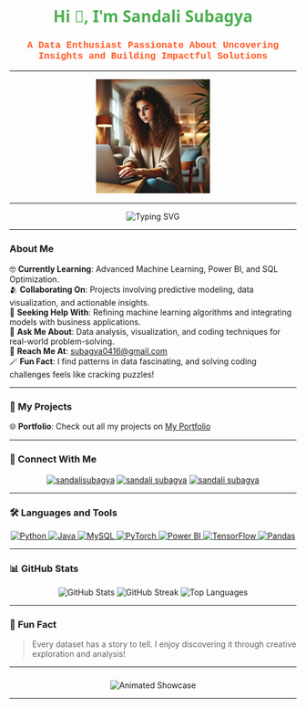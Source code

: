 <h1 align="center" style="color:#4CAF50; font-family: 'Segoe UI', Tahoma, Geneva, Verdana, sans-serif;">Hi 👋, I'm Sandali Subagya</h1>
<h3 align="center" style="color:#FF5722; font-family: 'Courier New', Courier, monospace;"> A Data Enthusiast Passionate About Uncovering Insights and Building Impactful Solutions</h3>

---

<div align="center">
  <img src="https://raw.githubusercontent.com/Sandali0416/Sandali0416/main/pic.webp" alt="Sandali Subagya" width="200"/>
</div>

---

<div align="center">
  <img src="https://readme-typing-svg.herokuapp.com?font=Fira+Code&weight=600&size=28&pause=1000&color=36BCF7&center=true&vCenter=true&width=1000&lines=Empowering+Decisions+Through+Data;Machine+Learning+Practitioner;Transforming+Complex+Data+into+Actionable+Insights;Front-End+Coder+and+Data+Visualizer" alt="Typing SVG" />
</div>

---

###  About Me  
   🤓 **Currently Learning**: Advanced Machine Learning, Power BI, and SQL Optimization.  
   🫂 **Collaborating On**: Projects involving predictive modeling, data visualization, and actionable insights.  
   🤝 **Seeking Help With**: Refining machine learning algorithms and integrating models with business applications.  
   💬 **Ask Me About**: Data analysis, visualization, and coding techniques for real-world problem-solving.  
   🪪 **Reach Me At**: [subagya0416@gmail.com](mailto:subagya0416@gmail.com)  
   🪄 **Fun Fact**: I find patterns in data fascinating, and solving coding challenges feels like cracking puzzles!  

---

### 🚀 My Projects  
🌐 **Portfolio**: Check out all my projects on [My Portfolio](https://sandali0416.github.io/Sandali_portfolio.github.io/)

---

### 🔗 Connect With Me  
<p align="center">
  <a href="https://twitter.com/sandalisubagya" target="blank"><img align="center" src="https://raw.githubusercontent.com/rahuldkjain/github-profile-readme-generator/master/src/images/icons/Social/twitter.svg" alt="sandalisubagya" height="40" width="40" /></a>
  <a href="https://linkedin.com/in/sandali-subagya" target="blank"><img align="center" src="https://raw.githubusercontent.com/rahuldkjain/github-profile-readme-generator/master/src/images/icons/Social/linked-in-alt.svg" alt="sandali subagya" height="40" width="40" /></a>
  <a href="https://instagram.com/sandalisubagya" target="blank"><img align="center" src="https://raw.githubusercontent.com/rahuldkjain/github-profile-readme-generator/master/src/images/icons/Social/instagram.svg" alt="sandali subagya" height="40" width="40" /></a>
</p>

---

### 🛠️ Languages and Tools  
<p align="center">
  <a href="https://www.python.org/" target="_blank">
    <img src="https://cdn.jsdelivr.net/gh/devicons/devicon/icons/python/python-original.svg" alt="Python" width="60" height="60" />
  </a>
  <a href="https://www.java.com/" target="_blank">
    <img src="https://cdn.jsdelivr.net/gh/devicons/devicon/icons/java/java-original.svg" alt="Java" width="60" height="60" />
  </a>
  <a href="https://www.mysql.com/" target="_blank">
    <img src="https://cdn.jsdelivr.net/gh/devicons/devicon/icons/mysql/mysql-original-wordmark.svg" alt="MySQL" width="60" height="60" />
  </a>
  <a href="https://pytorch.org/" target="_blank">
    <img src="https://cdn.jsdelivr.net/gh/devicons/devicon/icons/pytorch/pytorch-original.svg" alt="PyTorch" width="60" height="60" />
  </a>
  <a href="https://powerbi.microsoft.com/" target="_blank">
    <img src="https://upload.wikimedia.org/wikipedia/commons/c/cf/New_Power_BI_Logo.svg" alt="Power BI" width="60" height="60" />
  </a>
  <a href="https://www.tensorflow.org/" target="_blank">
    <img src="https://cdn.jsdelivr.net/gh/devicons/devicon/icons/tensorflow/tensorflow-original.svg" alt="TensorFlow" width="60" height="60" />
  </a>
  <a href="https://pandas.pydata.org/" target="_blank">
    <img src="https://cdn.jsdelivr.net/gh/devicons/devicon/icons/pandas/pandas-original.svg" alt="Pandas" width="60" height="60" />
  </a>
</p>

---

### 📊 GitHub Stats  
<p align="center">
  <img src="https://github-readme-stats.vercel.app/api?username=sandali0416&show_icons=true&theme=dracula&count_private=true&hide=prs" alt="GitHub Stats" />
  <img src="https://github-readme-streak-stats.herokuapp.com/?user=sandali0416&theme=dracula" alt="GitHub Streak" />
  <img src="https://github-readme-stats.vercel.app/api/top-langs/?username=sandali0416&layout=compact&theme=dracula" alt="Top Languages" />
</p>

---

### 🎯 Fun Fact  
> Every dataset has a story to tell. I enjoy discovering it through creative exploration and analysis!

---

###    
<div align="center">
  <img src="https://readme-typing-svg.herokuapp.com?font=Fira+Code&weight=700&size=32&pause=1000&color=36BCF7&center=true&vCenter=true&width=1000&lines=Data+Science+is+My+Superpower;Machine+Learning+is+the+Future;I+Live+for+Data+Visualization;Transforming+Data+into+Decisions" alt="Animated Showcase" />
</div>

---


